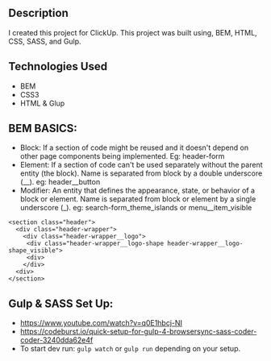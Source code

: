 ## Description
I created this project for ClickUp. This project was built using, BEM, HTML, CSS, SASS, and Gulp.

## Technologies Used
* BEM
* CSS3
* HTML
& Glup

## BEM BASICS:
- Block: If a section of code might be reused and it doesn't depend on other page components being implemented. Eg: header-form
- Element: If a section of code can't be used separately without the parent entity (the block). Name is separated from  block by a double underscore (__). eg: header__button
- Modifier: An entity that defines the appearance, state, or behavior of a block or element. Name is separated from  block or element  by a single underscore (_). eg: search-form_theme_islands or menu__item_visible
```
<section class="header">
  <div class="header-wrapper">
    <div class="header-wrapper__logo">
     <div class="header-wrapper__logo-shape header-wrapper__logo-shape_visible">
     <div>
    </div>
  <div>
</section>
```
## Gulp & SASS Set Up:
- https://www.youtube.com/watch?v=q0E1hbcj-NI
- https://codeburst.io/quick-setup-for-gulp-4-browsersync-sass-coder-coder-3240dda62e4f
- To start dev run: ```gulp watch``` or ```gulp run``` depending on your setup.
